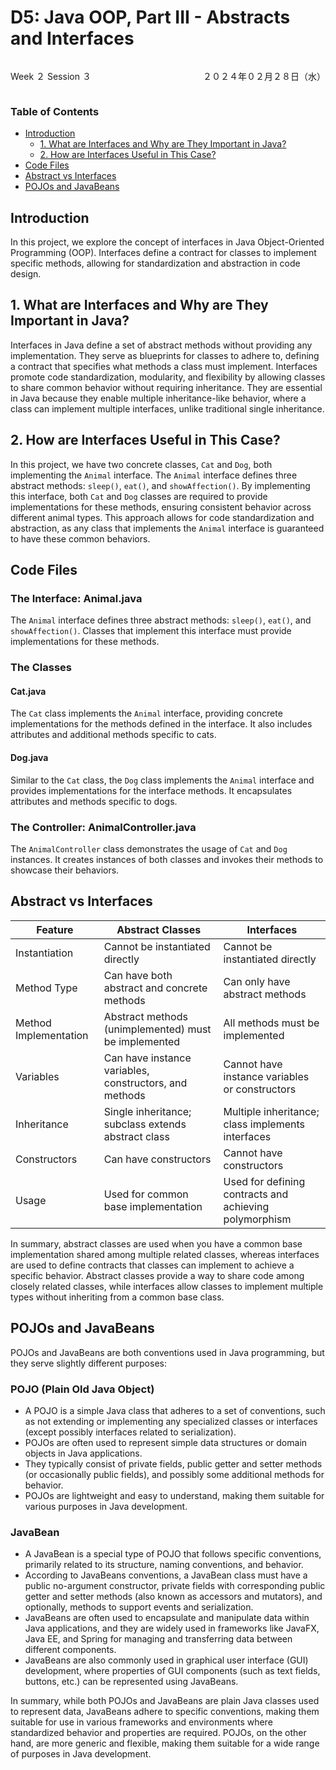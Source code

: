 # D5: Java OOP, Part III - Abstracts and Interfaces

<div style="display: flex; justify-content: space-between;">
    <p>Week ２ Session ３</p>
    <p>２０２４年０２月２８日（水）</p>
</div>


### Table of Contents
- [Introduction](#introduction)
    - [1. What are Interfaces and Why are They Important in Java?](#1-what-are-interfaces-and-why-are-they-important-in-java)
    - [2. How are Interfaces Useful in This Case?](#2-how-are-interfaces-useful-in-this-case)
- [Code Files](#code-files)
- [Abstract vs Interfaces](#abstract-vs-interfaces)
- [POJOs and JavaBeans](#pojos-and-javabeans)

## Introduction

In this project, we explore the concept of interfaces in Java Object-Oriented Programming (OOP). Interfaces define a contract for classes to implement specific methods, allowing for standardization and abstraction in code design.

## 1. What are Interfaces and Why are They Important in Java?

Interfaces in Java define a set of abstract methods without providing any implementation. They serve as blueprints for classes to adhere to, defining a contract that specifies what methods a class must implement. Interfaces promote code standardization, modularity, and flexibility by allowing classes to share common behavior without requiring inheritance. They are essential in Java because they enable multiple inheritance-like behavior, where a class can implement multiple interfaces, unlike traditional single inheritance.

## 2. How are Interfaces Useful in This Case?

In this project, we have two concrete classes, `Cat` and `Dog`, both implementing the `Animal` interface. The `Animal` interface defines three abstract methods: `sleep()`, `eat()`, and `showAffection()`. By implementing this interface, both `Cat` and `Dog` classes are required to provide implementations for these methods, ensuring consistent behavior across different animal types. This approach allows for code standardization and abstraction, as any class that implements the `Animal` interface is guaranteed to have these common behaviors.


## Code Files

### The Interface: Animal.java

The `Animal` interface defines three abstract methods: `sleep()`, `eat()`, and `showAffection()`. Classes that implement this interface must provide implementations for these methods.

### The Classes

#### Cat.java
The `Cat` class implements the `Animal` interface, providing concrete implementations for the methods defined in the interface. It also includes attributes and additional methods specific to cats.

#### Dog.java
Similar to the `Cat` class, the `Dog` class implements the `Animal` interface and provides implementations for the interface methods. It encapsulates attributes and methods specific to dogs.

### The Controller: AnimalController.java

The `AnimalController` class demonstrates the usage of `Cat` and `Dog` instances. It creates instances of both classes and invokes their methods to showcase their behaviors.


## Abstract vs Interfaces

| Feature                | Abstract Classes                                     | Interfaces                                            |
|------------------------|------------------------------------------------------|-------------------------------------------------------|
| Instantiation          | Cannot be instantiated directly                      | Cannot be instantiated directly                       |
| Method Type            | Can have both abstract and concrete methods          | Can only have abstract methods                        |
| Method Implementation | Abstract methods (unimplemented) must be implemented | All methods must be implemented                       |
| Variables              | Can have instance variables, constructors, and methods | Cannot have instance variables or constructors       |
| Inheritance            | Single inheritance; subclass extends abstract class  | Multiple inheritance; class implements interfaces     |
| Constructors           | Can have constructors                               | Cannot have constructors                              |
| Usage                  | Used for common base implementation                  | Used for defining contracts and achieving polymorphism |

In summary, abstract classes are used when you have a common base implementation shared among multiple related classes, whereas interfaces are used to define contracts that classes can implement to achieve a specific behavior. Abstract classes provide a way to share code among closely related classes, while interfaces allow classes to implement multiple types without inheriting from a common base class.


## POJOs and JavaBeans

POJOs and JavaBeans are both conventions used in Java programming, but they serve slightly different purposes:

### POJO (Plain Old Java Object)
   - A POJO is a simple Java class that adheres to a set of conventions, such as not extending or implementing any specialized classes or interfaces (except possibly interfaces related to serialization). 
   - POJOs are often used to represent simple data structures or domain objects in Java applications.
   - They typically consist of private fields, public getter and setter methods (or occasionally public fields), and possibly some additional methods for behavior.
   - POJOs are lightweight and easy to understand, making them suitable for various purposes in Java development.

### JavaBean
   - A JavaBean is a special type of POJO that follows specific conventions, primarily related to its structure, naming conventions, and behavior.
   - According to JavaBeans conventions, a JavaBean class must have a public no-argument constructor, private fields with corresponding public getter and setter methods (also known as accessors and mutators), and optionally, methods to support events and serialization.
   - JavaBeans are often used to encapsulate and manipulate data within Java applications, and they are widely used in frameworks like JavaFX, Java EE, and Spring for managing and transferring data between different components.
   - JavaBeans are also commonly used in graphical user interface (GUI) development, where properties of GUI components (such as text fields, buttons, etc.) can be represented using JavaBeans.

In summary, while both POJOs and JavaBeans are plain Java classes used to represent data, JavaBeans adhere to specific conventions, making them suitable for use in various frameworks and environments where standardized behavior and properties are required. POJOs, on the other hand, are more generic and flexible, making them suitable for a wide range of purposes in Java development.